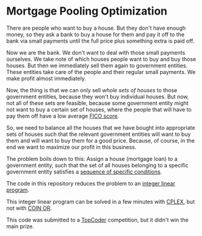 # Mortgage Pooling Optimization

There are people who want to buy a house. But they don't have enough money, so they ask a bank to buy a house for them and pay it off to the bank via small payments until the full price plus something extra is paid off.

Now we are the bank. We don't want to deal with those small payments ourselves. We take note of which houses people want to buy and buy those houses. But then we immediately sell them again to government entities. These entities take care of the people and their regular small payments. We make profit almost immediately.

Now, the thing is that we can only sell *whole sets of houses* to those government entities, because they won't buy individual houses. But now, not all of these sets are feasible, because some government entity might not want to buy a certain set of houses, where the people that will have to pay them off have a low average [FICO score](https://www.bankrate.com/finance/credit/what-is-a-fico-score.aspx).

So, we need to balance all the houses that we have bought into appropriate sets of houses such that the relevant government entities will want to buy them and will want to buy them for a good price. Because, of course, in the end we want to maximize our profit in this business.

The problem boils down to this: Assign a house (mortgage loan) to a government entity, such that the set of all houses belonging to a specific government entity satisfies a [sequence of specific conditions](https://github.com/Jachtabahn/mortgage-loans/blob/construct-ilp-with-pulp/Constraints.pdf).

The code in this repository reduces the problem to an [integer linear program](https://github.com/Jachtabahn/mortgage-loans/blob/construct-ilp-with-pulp/genilp.py).

This integer linear program can be solved in a few minutes with [CPLEX](https://www.ibm.com/analytics/cplex-optimizer), but not with [COIN OR](https://www.coin-or.org/).

This code was submitted to a [TopCoder](https://www.topcoder.com/) competition, but it didn't win the main prize.
